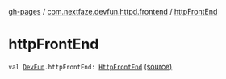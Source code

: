 [gh-pages](../index.md) / [com.nextfaze.devfun.httpd.frontend](index.md) / [httpFrontEnd](./http-front-end.md)

# httpFrontEnd

`val `[`DevFun`](../com.nextfaze.devfun.core/-dev-fun/index.md)`.httpFrontEnd: `[`HttpFrontEnd`](-http-front-end/index.md) [(source)](https://github.com/NextFaze/dev-fun/tree/master/devfun-httpd-frontend/src/main/java/com/nextfaze/devfun/httpd/frontend/FrontEnd.kt#L23)